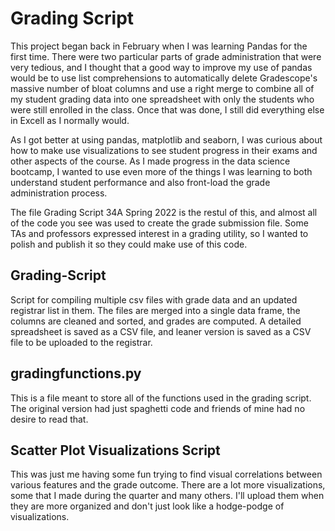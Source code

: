 # Grading Script
This project began back in February when I was learning Pandas for the first time. There were two particular parts of grade administration that were very tedious, and I thought that a good way to improve my use of pandas would be to use list comprehensions to automatically delete Gradescope's massive number of bloat columns and use a right merge to combine all of my student grading data into one spreadsheet with only the students who were still enrolled in the class. Once that was done, I still did everything else in Excell as I normally would. 

As I got better at using pandas, matplotlib and seaborn, I was curious about how to make use visualizations to see student progress in their exams and other aspects of the course. As I made progress in the data science bootcamp, I wanted to use even more of the things I was learning to both understand student performance and also front-load the grade administration process. 

The file Grading Script 34A Spring 2022 is the restul of this, and almost all of the code you see was used to create the grade submission file. Some TAs and professors expressed interest in a grading utility, so I wanted to polish and publish it so they could make use of this code. 

## Grading-Script
Script for compiling multiple csv files with grade data and an updated registrar list in them. The files are merged into a single data frame, the columns are cleaned and sorted, and grades are computed. A detailed spreadsheet is saved as a CSV file, and leaner version is saved as a CSV file to be uploaded to the registrar. 

## gradingfunctions.py
This is a file meant to store all of the functions used in the grading script. The original version had just spaghetti code and friends of mine had no desire to read that. 

## Scatter Plot Visualizations Script
This was just me having some fun trying to find visual correlations between various features and the grade outcome. There are a lot more visualizations, some that I made during the quarter and many others. I'll upload them when they are more organized and don't just look like a hodge-podge of visualizations. 
